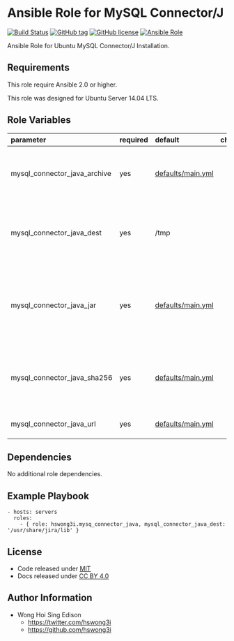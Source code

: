 Ansible Role for MySQL Connector/J
==================================

[![Build Status](https://travis-ci.org/pantarei/ansible-role-mysql-connector-java.svg?branch=master)](https://travis-ci.org/pantarei/ansible-role-mysql-connector-java)
[![GitHub tag](https://img.shields.io/github/tag/pantarei/ansible-role-mysql-connector-java.svg)](https://github.com/pantarei/ansible-role-mysql-connector-java)
[![GitHub license](https://img.shields.io/github/license/pantarei/ansible-role-mysql-connector-java.svg)](https://github.com/pantarei/ansible-role-mysql-connector-java/blob/master/LICENSE)
[![Ansible Role](https://img.shields.io/ansible/role/5979.svg)](https://galaxy.ansible.com/detail#/role/5979)

Ansible Role for Ubuntu MySQL Connector/J Installation.

Requirements
------------

This role require Ansible 2.0 or higher.

This role was designed for Ubuntu Server 14.04 LTS.

Role Variables
--------------

<table>
<colgroup>
<col width="20%" />
<col width="20%" />
<col width="20%" />
<col width="20%" />
<col width="20%" />
</colgroup>
<thead>
<tr class="header">
<th align="left">parameter</th>
<th align="left">required</th>
<th align="left">default</th>
<th align="left">choices</th>
<th align="left">comments</th>
</tr>
</thead>
<tbody>
<tr class="odd">
<td align="left">mysql_connector_java_archive</td>
<td align="left">yes</td>
<td align="left"><a href="https://github.com/pantarei/ansible-role-mysql-connector-java/blob/master/defaults/main.yml">defaults/main.yml</a></td>
<td align="left"></td>
<td align="left">Download archive filename for cache during (re)install.</td>
</tr>
<tr class="even">
<td align="left">mysql_connector_java_dest</td>
<td align="left">yes</td>
<td align="left">/tmp</td>
<td align="left"></td>
<td align="left">Destination directory where MySQL Connector/J .jar should install to.</td>
</tr>
<tr class="odd">
<td align="left">mysql_connector_java_jar</td>
<td align="left">yes</td>
<td align="left"><a href="https://github.com/pantarei/ansible-role-mysql-connector-java/blob/master/defaults/main.yml">defaults/main.yml</a></td>
<td align="left"></td>
<td align="left">MySQL Connector/J .jar filename for double check if installed to target directory correctly.</td>
</tr>
<tr class="even">
<td align="left">mysql_connector_java_sha256</td>
<td align="left">yes</td>
<td align="left"><a href="https://github.com/pantarei/ansible-role-mysql-connector-java/blob/master/defaults/main.yml">defaults/main.yml</a></td>
<td align="left"></td>
<td align="left">Download archive sha256 checksum for cache during (re)install.</td>
</tr>
<tr class="odd">
<td align="left">mysql_connector_java_url</td>
<td align="left">yes</td>
<td align="left"><a href="https://github.com/pantarei/ansible-role-mysql-connector-java/blob/master/defaults/main.yml">defaults/main.yml</a></td>
<td align="left"></td>
<td align="left">URL for download archive.</td>
</tr>
</tbody>
</table>

Dependencies
------------

No additional role dependencies.

Example Playbook
----------------

    - hosts: servers
      roles:
        - { role: hswong3i.mysq_connector_java, mysql_connector_java_dest: '/usr/share/jira/lib' }

License
-------

-   Code released under [MIT](https://github.com/pantarei/ansible-role-mysql-connector-java/blob/master/LICENSE)
-   Docs released under [CC BY 4.0](http://creativecommons.org/licenses/by/4.0/)

Author Information
------------------

-   Wong Hoi Sing Edison
    -   <https://twitter.com/hswong3i>
    -   <https://github.com/hswong3i>

